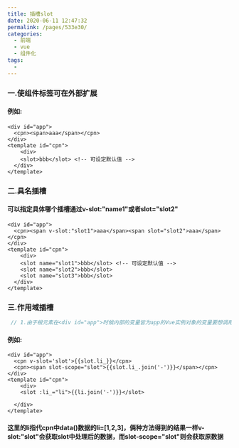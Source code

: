```yaml
---
title: 插槽slot
date: 2020-06-11 12:47:32
permalink: /pages/533e30/
categories:
  - 前端
  - vue
  - 组件化
tags:
  - 
---
```



### 一.使组件标签可在外部扩展

#### 例如:

```text
<div id="app">
  <cpn><span>aaa</span></cpn>
</div>
<template id="cpn">
	<div>
    <slot>bbb</slot> <!-- 可设定默认值 -->
  </div>
</template>
```

### 二.具名插槽

#### 可以指定具体哪个插槽通过v-slot:"name1"或者slot="slot2"

```text
<div id="app">
  <cpn><span v-slot:"slot1">aaa</span><span slot="slot2">aaa</span></cpn>
</div>
<template id="cpn">
	<div>
    <slot name="slot1">bbb</slot> <!-- 可设定默认值 -->
    <slot name="slot2">bbb</slot>
    <slot name="slot3">bbb</slot>
  </div>
</template>
```

### 三.作用域插槽
```js
 // 1.由于根元素在<div id="app">时候内部的变量皆为app的Vue实例对象的变量要想调用cpn插槽的数据就得通过作用域插槽

```

#### 例如:

```text
<div id="app">
  <cpn v-slot='slot'>{{slot.li_}}</cpn>
  <cpn><span slot-scope="slot">{{slot.li_.join('-')}}</span></cpn>
</div>
<template id="cpn">
	<div>
    <slot :li_="li">{{li.join('-')}}</slot> 

  </div>
</template>
```

#### 这里的li指代cpn中data()数据的li=[1,2,3]，俩种方法得到的结果一样v-slot:"slot"会获取slot中处理后的数据，而slot-scope="slot"则会获取原数据